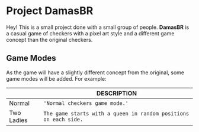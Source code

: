 # Project DamasBR

Hey! This is a small project done with a small group of people. **DamasBR** is a casual game of checkers with a pixel art style and a different game concept than the original checkers.

## Game Modes

As the game will have a slightly different concept from the original, some game modes will be added. For example:

|                |DESCRIPTION                                                     |
|----------------|----------------------------------------------------------------|
|Normal          |`'Normal checkers game mode.'`                                  |
|Two Ladies      |`The game starts with a queen in random positions on each side.`|